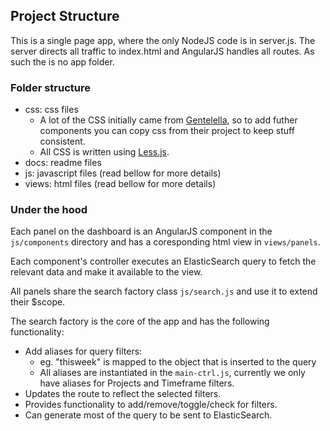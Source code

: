 ## Project Structure

This is a single page app, where the only NodeJS code is in server.js.
The server directs all traffic to index.html and AngularJS handles all routes.
As such the is no app folder.

### Folder structure
* css: css files
    - A lot of the CSS initially came from [Gentelella](https://colorlib.com/polygon/gentelella/index.html), so to add futher components you can copy css from their project to keep stuff consistent.
    - All CSS is written using [Less.js](http://lesscss.org/).
* docs: readme files
* js: javascript files (read bellow for more details)
* views: html files (read bellow for more details)

### Under the hood

Each panel on the dashboard is an AngularJS component in the `js/components` directory and has a coresponding html view in `views/panels`.

Each component's controller executes an ElasticSearch query to fetch the relevant data and make it available to the view.

All panels share the search factory class `js/search.js` and use it to extend their $scope.

The search factory is the core of the app and has the following functionality:
* Add aliases for query filters:
    - eg. "thisweek" is mapped to the object that is inserted to the query
    - All aliases are instantiated in the `main-ctrl.js`, currently we only have aliases for Projects and Timeframe filters.
* Updates the route to reflect the selected filters.
* Provides functionality to add/remove/toggle/check for filters.
* Can generate most of the query to be sent to ElasticSearch.
